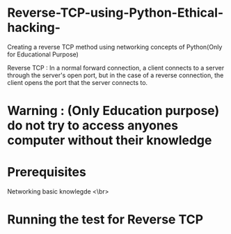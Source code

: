 # Reverse-TCP-using-Python-Ethical-hacking-
Creating a reverse TCP method using networking concepts of Python(Only for Educational Purpose)

Reverse TCP : In a normal forward connection, a client connects to a server through the server's open port, but in the case of a reverse connection, the client opens the port that the server connects to.

# Warning : (Only Education purpose) do not try to access anyones computer without their knowledge 

# Prerequisites
Networking basic knowlegde <\br>

# Running the test for Reverse TCP

